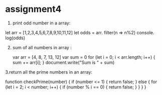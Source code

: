 # assignment4

1. print odd number in a array:

let arr = [1,2,3,4,5,6,7,8,9,10,11,12]
let odds = arr. filter(n => n%2)
console. log(odds)

2. sum of all numbers in array :

   var arr = [4, 8, 7, 13, 12]
    var sum = 0
    for (let i = 0; i < arr.length; i++) {
        sum += arr[i];
    }
    document.write("Sum is " + sum)

 3.return all the prime numbers in an array:

 function checkPrime(number) {
  if (number <= 1) {
    return false;
  } else {
    for (let i = 2; i < number; i++) {
      if (number % i == 0) {
        return false;
      }
    }
  }
}   
